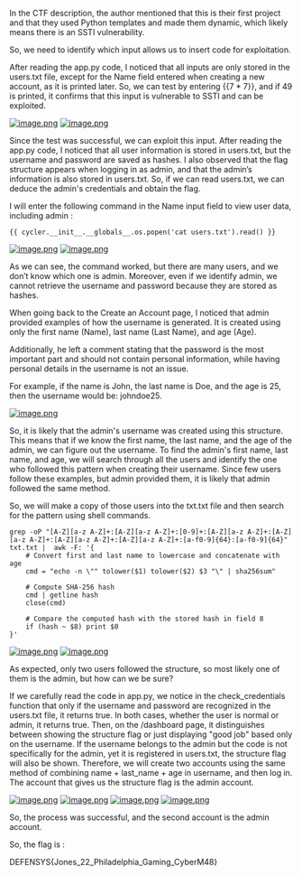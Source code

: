 In the CTF description, the author mentioned that this is their first project and that they used Python templates and made them dynamic, which likely means there is an SSTI vulnerability.

So, we need to identify which input allows us to insert code for exploitation.

After reading the app.py code, I noticed that all inputs are only stored in the users.txt file, except for the Name field entered when creating a new account, as it is printed later. So, we can test by entering {{7 * 7}}, and if 49 is printed, it confirms that this input is vulnerable to SSTI and can be exploited.

[![image.png](hhttps://i.postimg.cc/KYTWc6bR/1.png)](https://postimg.cc/4KJPBFmg)
[![image.png](https://i.postimg.cc/j2x3XC77/2.png)](https://postimg.cc/47014fwf)

Since the test was successful, we can exploit this input. After reading the app.py code, I noticed that all user information is stored in users.txt, but the username and password are saved as hashes. I also observed that the flag structure appears when logging in as admin, and that the admin’s information is also stored in users.txt. So, if we can read users.txt, we can deduce the admin's credentials and obtain the flag.

I will enter the following command in the Name input field to view user data, including admin :

```shell
{{ cycler.__init__.__globals__.os.popen('cat users.txt').read() }}
```

[![image.png](https://i.postimg.cc/bYgBv07H/3.png)](https://postimg.cc/py9ZGjXp)
[![image.png](https://i.postimg.cc/Qd26zf7s/4.png)](https://postimg.cc/75NMGMXQ)

As we can see, the command worked, but there are many users, and we don’t know which one is admin. Moreover, even if we identify admin, we cannot retrieve the username and password because they are stored as hashes.

When going back to the Create an Account page, I noticed that admin provided examples of how the username is generated. It is created using only the first name (Name), last name (Last Name), and age (Age).

Additionally, he left a comment stating that the password is the most important part and should not contain personal information, while having personal details in the username is not an issue.

For example, if the name is John, the last name is Doe, and the age is 25, then the username would be: johndoe25.

[![image.png](https://i.postimg.cc/bv16f10n/5.png)](https://postimg.cc/McK0yMFZ)

So, it is likely that the admin's username was created using this structure. This means that if we know the first name, the last name, and the age of the admin, we can figure out the username. To find the admin's first name, last name, and age, we will search through all the users and identify the one who followed this pattern when creating their username. Since few users follow these examples, but admin provided them, it is likely that admin followed the same method.

So, we will make a copy of those users into the txt.txt file and then search for the pattern using shell commands.

```shell
grep -oP "[A-Z][a-z A-Z]+:[A-Z][a-z A-Z]+:[0-9]+:[A-Z][a-z A-Z]+:[A-Z][a-z A-Z]+:[A-Z][a-z A-Z]+:[A-Z][a-z A-Z]+:[a-f0-9]{64}:[a-f0-9]{64}" txt.txt |  awk -F: '{
    # Convert first and last name to lowercase and concatenate with age
    cmd = "echo -n \"" tolower($1) tolower($2) $3 "\" | sha256sum"     
    
    # Compute SHA-256 hash
    cmd | getline hash    
    close(cmd)
    
    # Compare the computed hash with the stored hash in field 8
    if (hash ~ $8) print $0
}'
```

[![image.png](https://i.postimg.cc/0QfcbxB2/6.png)](https://postimg.cc/FdYj6tv2)
[![image.png](https://i.postimg.cc/mkgV9qv3/7.png)](https://postimg.cc/MMgy2sKX)

As expected, only two users followed the structure, so most likely one of them is the admin, but how can we be sure?

If we carefully read the code in app.py, we notice in the check_credentials function that only if the username and password are recognized in the users.txt file, it returns true. In both cases, whether the user is normal or admin, it returns true. Then, on the /dashboard page, it distinguishes between showing the structure flag or just displaying "good job" based only on the username. If the username belongs to the admin but the code is not specifically for the admin, yet it is registered in users.txt, the structure flag will also be shown. Therefore, we will create two accounts using the same method of combining name + last_name + age in username, and then log in. The account that gives us the structure flag is the admin account.

[![image.png](https://i.postimg.cc/2j00YkW0/8.png)](https://postimg.cc/kDtQFdfS)
[![image.png](https://i.postimg.cc/9FzJF6tC/9.png)](https://postimg.cc/6yJdM1mm)
[![image.png](https://i.postimg.cc/qMYQt1jn/10.png)](https://postimg.cc/Mv71NmkK)
[![image.png](https://i.postimg.cc/BnKp22Vz/11.png)](https://postimg.cc/K1mt23F7)

So, the process was successful, and the second account is the admin account.

So, the flag is :

DEFENSYS{Jones_22_Philadelphia_Gaming_CyberM48}